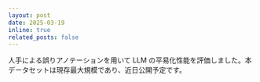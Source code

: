 ```yaml
---
layout: post
date: 2025-03-19
inline: true
related_posts: false
---
```


人手による誤りアノテーションを用いて LLM の平易化性能を評価しました。本データセットは現存最大規模であり、近日公開予定です。

